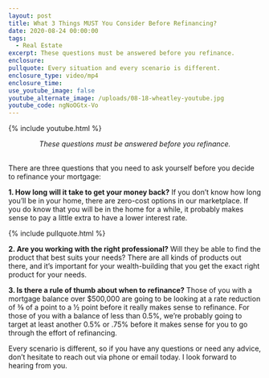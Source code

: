 ```yaml
---
layout: post
title: What 3 Things MUST You Consider Before Refinancing?
date: 2020-08-24 00:00:00
tags:
  - Real Estate
excerpt: These questions must be answered before you refinance.
enclosure:
pullquote: Every situation and every scenario is different.
enclosure_type: video/mp4
enclosure_time:
use_youtube_image: false
youtube_alternate_image: /uploads/08-18-wheatley-youtube.jpg
youtube_code: ngNoOGtx-Vo
---
```


{% include youtube.html %}

<center><em>These questions must be answered before you refinance.</em></center>

<br>There are three questions that you need to ask yourself before you decide to refinance your mortgage:

**1\. How long will it take to get your money back?** If you don’t know how long you’ll be in your home, there are zero-cost options in our marketplace. If you do know that you will be in the home for a while, it probably makes sense to pay a little extra to have a lower interest rate.

{% include pullquote.html %}

**2\. Are you working with the right professional?** Will they be able to find the product that best suits your needs? There are all kinds of products out there, and it’s important for your wealth-building that you get the exact right product for your needs.

**3\. Is there a rule of thumb about when to refinance?** Those of you with a mortgage balance over $500,000 are going to be looking at a rate reduction of ⅜ of a point to a ½ point before it really makes sense to refinance. For those of you with a balance of less than 0.5%, we’re probably going to target at least another 0.5% or .75% before it makes sense for you to go through the effort of refinancing.

Every scenario is different, so if you have any questions or need any advice, don’t hesitate to reach out via phone or email today. I look forward to hearing from you.